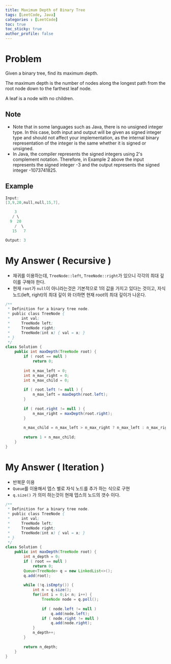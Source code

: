 ```yaml
---
title: Maximum Depth of Binary Tree
tags: [LeetCode, Java]
categories : [LeetCode]
toc: true
toc_sticky: true
author_profile: false
---
```


# Problem

Given a binary tree, find its maximum depth.

The maximum depth is the number of nodes along the longest path from the root node down to the farthest leaf node.

A leaf is a node with no children.

## Note

* Note that in some languages such as Java, there is no unsigned integer type. In this case, both input and output will be given as signed integer type and should not affect your implementation, as the internal binary representation of the integer is the same whether it is signed or unsigned.
* In Java, the compiler represents the signed integers using 2's complement notation. Therefore, in Example 2 above the input represents the signed integer -3 and the output represents the signed integer -1073741825.

## Example

```swift
Input:
[3,9,20,null,null,15,7],

    3
   / \
  9  20
    /  \
   15   7

Output: 3
```

# My Answer ( Recursive )

* 재귀를 이용하는데, `TreeNode::left`, `TreeNode::right`가 있으니 각각의 최대 깊이를 구해야 한다.
* 현재 `root`가 `null`이 아니라는것은 기본적으로 1의 값을 가지고 있다는 것이고, 자식 노드(left, right)의 최대 깊이 와 더하면 현재 root의 최대 깊이가 나온다.
  
```java
/**
 * Definition for a binary tree node.
 * public class TreeNode {
 *     int val;
 *     TreeNode left;
 *     TreeNode right;
 *     TreeNode(int x) { val = x; }
 * }
 */
class Solution {
    public int maxDepth(TreeNode root) {
        if ( root == null )
            return 0;
        
        int n_max_left = 0;
        int n_max_right = 0;
        int n_max_child = 0;
        
        if ( root.left != null ) {
            n_max_left = maxDepth(root.left);
        }
        
        if ( root.right != null ) {
            n_max_right = maxDepth(root.right);
        }
        
        n_max_child = n_max_left > n_max_right ? n_max_left : n_max_right;
        
        return 1 + n_max_child;
    }    
}
```

# My Answer ( Iteration )

* 반복문 이용
* `Queue`를 이용해서 뎁스 별로 자식 노드를 추가 하는 식으로 구현
* `q.size()` 가 의미 하는것이 현재 뎁스의 노드의 갯수 이다.
  
```java
/**
 * Definition for a binary tree node.
 * public class TreeNode {
 *     int val;
 *     TreeNode left;
 *     TreeNode right;
 *     TreeNode(int x) { val = x; }
 * }
 */
class Solution {
    public int maxDepth(TreeNode root) {
        int n_depth = 0;
        if ( root == null )
            return 0;
        Queue<TreeNode> q = new LinkedList<>();
        q.add(root);
        
        while (!q.isEmpty()) {               
            int n = q.size();
            for(int i = 0;i< n; i++) {
                TreeNode node = q.poll();    
                
                if ( node.left != null )
                    q.add(node.left);
                if ( node.right != null )
                    q.add(node.right);
            }
            n_depth++;   
        }
        
        return n_depth;
    }
}
```
